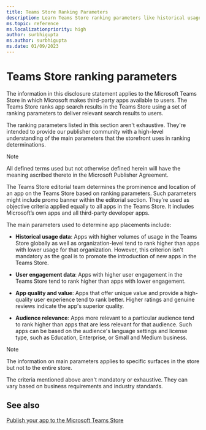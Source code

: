 ```yaml
---
title: Teams Store Ranking Parameters
description: Learn Teams Store ranking parameters like historical usage, user engagement data, app quality and values, audience relevance, and app update or new release.
ms.topic: reference
ms.localizationpriority: high
author: surbhigupta
ms.author: surbhigupta
ms.date: 01/09/2023
---
```

# Teams Store ranking parameters

The information in this disclosure statement applies to the Microsoft Teams Store in which Microsoft makes third-party apps available to users. The Teams Store ranks app search results in the Teams Store using a set of ranking parameters to deliver relevant search results to users.

The ranking parameters listed in this section aren't exhaustive. They're intended to provide our publisher community with a high-level understanding of the main parameters that the storefront uses in ranking determinations.

> [!NOTE]
> All defined terms used but not otherwise defined herein will have the meaning ascribed thereto in the Microsoft Publisher Agreement.

The Teams Store editorial team determines the prominence and location of an app on the Teams Store based on ranking parameters. Such parameters might include promo banner within the editorial section. They're used as objective criteria applied equally to all apps in the Teams Store. It includes Microsoft’s own apps and all third-party developer apps.

The main parameters used to determine app placements include:

- **Historical usage data**: Apps with higher volumes of usage in the Teams Store globally as well as organization-level tend to rank higher than apps with lower usage for that organization. However, this criterion isn't mandatory as the goal is to promote the introduction of new apps in the Teams Store.

- **User engagement data**: Apps with higher user engagement in the Teams Store tend to rank higher than apps with lower engagement.

- **App quality and value**: Apps that offer unique value and provide a high-quality user experience tend to rank better. Higher ratings and genuine reviews indicate the app's superior quality.

- **Audience relevance**: Apps more relevant to a particular audience tend to rank higher than apps that are less relevant for that audience. Such apps can be based on the audience's language settings and license type, such as Education, Enterprise, or Small and Medium business.

> [!NOTE]
> The information on main parameters applies to specific surfaces in the store but not to the entire store.

The criteria mentioned above aren't mandatory or exhaustive. They can vary based on business requirements and industry standards.

## See also

[Publish your app to the Microsoft Teams Store](../publish.md)
